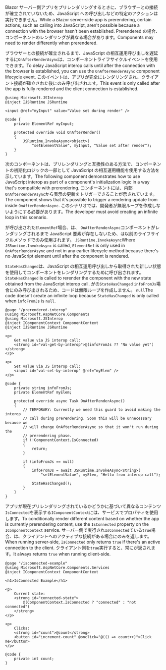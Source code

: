 <span data-ttu-id="99b87-101">Blazor サーバー側アプリをプリレンダリングするときに、ブラウザーとの接続が確立されていないため、JavaScript への呼び出しなどの特定のアクションは実行できません。</span><span class="sxs-lookup"><span data-stu-id="99b87-101">While a Blazor server-side app is prerendering, certain actions, such as calling into JavaScript, aren't possible because a connection with the browser hasn't been established.</span></span> <span data-ttu-id="99b87-102">Prerendered の場合、コンポーネントのレンダリングが異なる場合があります。</span><span class="sxs-lookup"><span data-stu-id="99b87-102">Components may need to render differently when prerendered.</span></span>

<span data-ttu-id="99b87-103">ブラウザーとの接続が確立されるまで、JavaScript の相互運用呼び出しを遅延するに`OnAfterRenderAsync`は、コンポーネントライフサイクルイベントを使用できます。</span><span class="sxs-lookup"><span data-stu-id="99b87-103">To delay JavaScript interop calls until after the connection with the browser is established, you can use the `OnAfterRenderAsync` component lifecycle event.</span></span> <span data-ttu-id="99b87-104">このイベントは、アプリが完全にレンダリングされ、クライアント接続が確立された後にのみ呼び出されます。</span><span class="sxs-lookup"><span data-stu-id="99b87-104">This event is only called after the app is fully rendered and the client connection is established.</span></span>

```cshtml
@using Microsoft.JSInterop
@inject IJSRuntime JSRuntime

<input @ref="myInput" value="Value set during render" />

@code {
    private ElementRef myInput;

    protected override void OnAfterRender()
    {
        JSRuntime.InvokeAsync<object>(
            "setElementValue", myInput, "Value set after render");
    }
}
```

<span data-ttu-id="99b87-105">次のコンポーネントは、プリレンダリングと互換性のある方法で、コンポーネントの初期化ロジックの一部として JavaScript の相互運用機能を使用する方法を示しています。</span><span class="sxs-lookup"><span data-stu-id="99b87-105">The following component demonstrates how to use JavaScript interop as part of a component's initialization logic in a way that's compatible with prerendering.</span></span> <span data-ttu-id="99b87-106">コンポーネントには、内部`OnAfterRenderAsync`から表示の更新をトリガーできることが示されています。</span><span class="sxs-lookup"><span data-stu-id="99b87-106">The component shows that it's possible to trigger a rendering update from inside `OnAfterRenderAsync`.</span></span> <span data-ttu-id="99b87-107">このシナリオでは、開発者が無限ループを作成しないようにする必要があります。</span><span class="sxs-lookup"><span data-stu-id="99b87-107">The developer must avoid creating an infinite loop in this scenario.</span></span>

<span data-ttu-id="99b87-108">が呼び出された`ElementRef`場合、は、 `OnAfterRenderAsync`コンポーネントがレンダリングされるまで JavaScript 要素が存在しないため、は以前のライフサイクルメソッドでのみ使用されます。 `JSRuntime.InvokeAsync`</span><span class="sxs-lookup"><span data-stu-id="99b87-108">Where `JSRuntime.InvokeAsync` is called, `ElementRef` is only used in `OnAfterRenderAsync` and not in any earlier lifecycle method because there's no JavaScript element until after the component is rendered.</span></span>

<span data-ttu-id="99b87-109">`StateHasChanged`は、JavaScript の相互運用呼び出しから取得された新しい状態を使用してコンポーネントをレンダリングするために呼び出されます。</span><span class="sxs-lookup"><span data-stu-id="99b87-109">`StateHasChanged` is called to rerender the component with the new state obtained from the JavaScript interop call.</span></span> <span data-ttu-id="99b87-110">がの`StateHasChanged` `infoFromJs`場合にのみ呼び出されるため、コードは無限ループを作成しません。 `null`</span><span class="sxs-lookup"><span data-stu-id="99b87-110">The code doesn't create an infinite loop because `StateHasChanged` is only called when `infoFromJs` is `null`.</span></span>

```cshtml
@page "/prerendered-interop"
@using Microsoft.AspNetCore.Components
@using Microsoft.JSInterop
@inject IComponentContext ComponentContext
@inject IJSRuntime JSRuntime

<p>
    Get value via JS interop call:
    <strong id="val-get-by-interop">@(infoFromJs ?? "No value yet")</strong>
</p>

<p>
    Set value via JS interop call:
    <input id="val-set-by-interop" @ref="myElem" />
</p>

@code {
    private string infoFromJs;
    private ElementRef myElem;

    protected override async Task OnAfterRenderAsync()
    {
        // TEMPORARY: Currently we need this guard to avoid making the interop
        // call during prerendering. Soon this will be unnecessary because we
        // will change OnAfterRenderAsync so that it won't run during the
        // prerendering phase.
        if (!ComponentContext.IsConnected)
        {
            return;
        }

        if (infoFromJs == null)
        {
            infoFromJs = await JSRuntime.InvokeAsync<string>(
                "setElementValue", myElem, "Hello from interop call");

            StateHasChanged();
        }
    }
}
```

<span data-ttu-id="99b87-111">アプリが現在プリレンダリングされているかどうかに基づいて異なるコンテンツ`IsConnected`を表示する`IComponentContext`には、サービスでプロパティを使用します。</span><span class="sxs-lookup"><span data-stu-id="99b87-111">To conditionally render different content based on whether the app is currently prerendering content, use the `IsConnected` property on the `IComponentContext` service.</span></span> <span data-ttu-id="99b87-112">サーバー側で実行され`IsConnected`ている`true`場合、は、クライアントへのアクティブな接続がある場合にのみを返します。</span><span class="sxs-lookup"><span data-stu-id="99b87-112">When running server-side, `IsConnected` only returns `true` if there's an active connection to the client.</span></span> <span data-ttu-id="99b87-113">クライアント側を`true`実行すると、常にが返されます。</span><span class="sxs-lookup"><span data-stu-id="99b87-113">It always returns `true` when running client-side.</span></span>

```cshtml
@page "/isconnected-example"
@using Microsoft.AspNetCore.Components.Services
@inject IComponentContext ComponentContext

<h1>IsConnected Example</h1>

<p>
    Current state:
    <strong id="connected-state">
        @(ComponentContext.IsConnected ? "connected" : "not connected")
    </strong>
</p>

<p>
    Clicks:
    <strong id="count">@count</strong>
    <button id="increment-count" @onclick="@(() => count++)">Click me</button>
</p>

@code {
    private int count;
}
```
